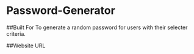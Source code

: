 # Password-Generator
##Built For
To generate a random password for users with their selecter criteria.

##Website URL
